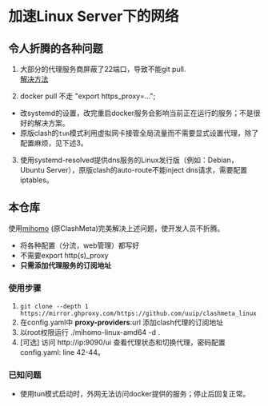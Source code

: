 # 加速Linux Server下的网络

## 令人折腾的各种问题
1. 大部分的代理服务商屏蔽了22端口，导致不能git pull.<br>
[解决方法](https://docs.github.com/zh/authentication/troubleshooting-ssh/using-ssh-over-the-https-port#enabling-ssh-connections-over-https)

2. docker pull 不走 "export https_proxy=...";
* 改systemd的设置，改完重启docker服务会影响当前正在运行的服务；不是很好的解决方案。 <br>
* 原版clash的`tun`模式利用虚拟网卡接管全局流量而不需要显式设置代理，除了配置麻烦，见下述3。

3. 使用systemd-resolved提供dns服务的Linux发行版（例如：Debian，Ubuntu Server），原版clash的auto-route不能inject dns请求，需要配置iptables。

## 本仓库
使用[mihomo](https://github.com/MetaCubeX/mihomo) (原ClashMeta)完美解决上述问题，使开发人员不折腾。<br>
* 将各种配置（分流，web管理）都写好
* 不需要export http(s)_proxy
* **只需添加代理服务的订阅地址**

### 使用步骤
1. `git clone --depth 1 https://mirror.ghproxy.com/https://github.com/uuip/clashmeta_linux`
2. 在config.yaml中 **proxy-providers**:url 添加clash代理的订阅地址
3. 以root权限运行 ./mihomo-linux-amd64 -d .
4. [可选] 访问 http://ip:9090/ui 查看代理状态和切换代理，密码配置config.yaml: line 42-44。

### 已知问题
- 使用tun模式启动时，外网无法访问docker提供的服务；停止后回复正常。
